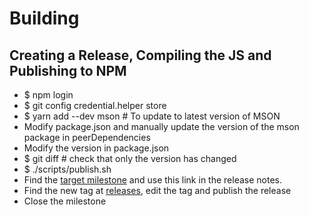 # Building

## Creating a Release, Compiling the JS and Publishing to NPM

  - $ npm login
  - $ git config credential.helper store
  - $ yarn add --dev mson # To update to latest version of MSON
  - Modify package.json and manually update the version of the mson package in peerDependencies
  - Modify the version in package.json
  - $ git diff # check that only the version has changed
  - $ ./scripts/publish.sh
  - Find the [target milestone](https://github.com/redgeoff/mson-react/milestones) and use this link in the release notes.
  - Find the new tag at [releases](https://github.com/redgeoff/mson-react/releases), edit the tag and publish the release
  - Close the milestone
